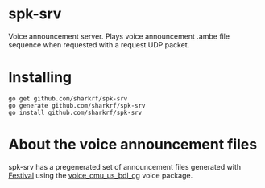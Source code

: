 # spk-srv

Voice announcement server. Plays voice announcement .ambe file sequence when
requested with a request UDP packet.

# Installing

```
go get github.com/sharkrf/spk-srv
go generate github.com/sharkrf/spk-srv
go install github.com/sharkrf/spk-srv
```

# About the voice announcement files

spk-srv has a pregenerated set of announcement files generated with
[Festival](http://www.festvox.org/festival/) using the
[voice_cmu_us_bdl_cg](http://festvox.org/packed/festival/2.4/voices/festvox_cmu_us_bdl_cg.tar.gz)
voice package.
